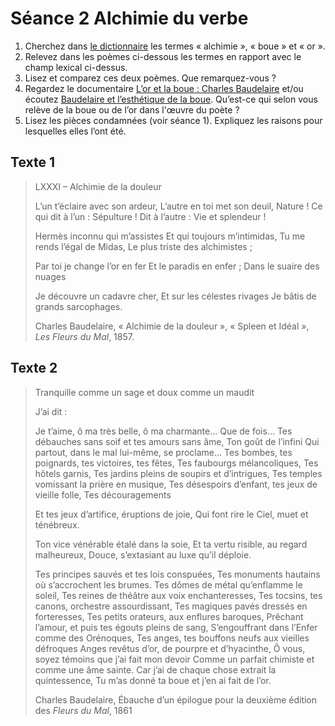 # Séance 2 Alchimie du verbe
1. Cherchez dans [le dictionnaire](https://www.dictionnaire-academie.fr/) les termes « alchimie », « boue » et « or ».
2. Relevez dans les poèmes ci-dessous les termes en rapport avec le champ lexical ci-dessus.
3. Lisez et comparez ces deux poèmes. Que remarquez-vous ?
4. Regardez le documentaire [L’or et la boue : Charles Baudelaire](https://youtu.be/jjHSNH5dWQ4) et/ou écoutez [Baudelaire et l’esthétique de la boue](https://www.franceculture.fr/emissions/les-chemins-de-la-philosophie/la-beaute-34-baudelaire-et-lesthetique-de-la-boue). Qu’est-ce qui selon vous relève de la boue ou de l’or dans l'œuvre du poète ?
5. Lisez les pièces condamnées (voir séance 1). Expliquez les raisons pour lesquelles elles l’ont été.

## Texte 1
> LXXXI – Alchimie de la douleur
> 
> L’un t’éclaire avec son ardeur,
> L’autre en toi met son deuil, Nature !
> Ce qui dit à l’un : Sépulture !
> Dit à l’autre : Vie et splendeur !
> 
> Hermès inconnu qui m’assistes
> Et qui toujours m’intimidas,
> Tu me rends l’égal de Midas,
> Le plus triste des alchimistes ;
> 
> Par toi je change l’or en fer
> Et le paradis en enfer ;
> Dans le suaire des nuages
> 
> Je découvre un cadavre cher,
> Et sur les célestes rivages
> Je bâtis de grands sarcophages.
> 
> Charles Baudelaire, « Alchimie de la douleur », « Spleen et Idéal », *Les Fleurs du Mal*, 1857.

## Texte 2
> Tranquille comme un sage et doux comme un maudit
> 
> J’ai dit :
> 
> Je t’aime, ô ma très belle, ô ma charmante…
> Que de fois…
> Tes débauches sans soif et tes amours sans âme,
> Ton goût de l’infini
> Qui partout, dans le mal lui-même, se proclame…
> Tes bombes, tes poignards, tes victoires, tes fêtes,
> Tes faubourgs mélancoliques,
> Tes hôtels garnis,
> Tes jardins pleins de soupirs et d’intrigues,
> Tes temples vomissant la prière en musique,
> Tes désespoirs d’enfant, tes jeux de vieille folle,
> Tes découragements
> 
> Et tes jeux d’artifice, éruptions de joie,
> Qui font rire le Ciel, muet et ténébreux.
> 
> Ton vice vénérable étalé dans la soie,
> Et ta vertu risible, au regard malheureux,
> Douce, s’extasiant au luxe qu’il déploie.
> 
> Tes principes sauvés et tes lois conspuées,
> Tes monuments hautains où s’accrochent les brumes.
> Tes dômes de métal qu’enflamme le soleil,
> Tes reines de théâtre aux voix enchanteresses,
> Tes tocsins, tes canons, orchestre assourdissant,
> Tes magiques pavés dressés en forteresses,
> Tes petits orateurs, aux enflures baroques,
> Prêchant l’amour, et puis tes égouts pleins de sang,
> S’engouffrant dans l’Enfer comme des Orénoques,
> Tes anges, tes bouffons neufs aux vieilles défroques
> Anges revêtus d’or, de pourpre et d’hyacinthe,
> Ô vous, soyez témoins que j’ai fait mon devoir
> Comme un parfait chimiste et comme une âme sainte.
> Car j’ai de chaque chose extrait la quintessence,
> Tu m’as donné ta boue et j’en ai fait de l’or.
> 
> Charles Baudelaire, Ébauche d’un épilogue pour la deuxième édition des *Fleurs du Mal*, 1861